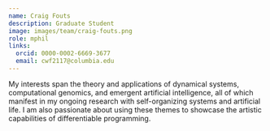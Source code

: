 ```yaml
---
name: Craig Fouts
description: Graduate Student
image: images/team/craig-fouts.png
role: mphil
links:
  orcid: 0000-0002-6669-3677
  email: cwf2117@columbia.edu
---
```


My interests span the theory and applications of dynamical systems, computational genomics, and emergent artificial intelligence, all of which manifest in my ongoing research with self-organizing systems and artificial life. I am also passionate about using these themes to showcase the artistic capabilities of differentiable programming.
